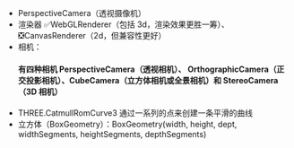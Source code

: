 - PerspectiveCamera（透视摄像机）
- 渲染器 ✅WebGLRenderer（包括 3d，渲染效果更胜一筹）、❎CanvasRenderer（2d，但兼容性更好）
- 相机：
  #### 有四种相机 PerspectiveCamera（透视相机）、 OrthographicCamera（正交投影相机）、CubeCamera（立方体相机或全景相机）和 StereoCamera（3D 相机）
- THREE.CatmullRomCurve3 通过一系列的点来创建一条平滑的曲线
- 立方体（BoxGeometry）：BoxGeometry(width, height, dept, widthSegments, heightSegments, depthSegments)
